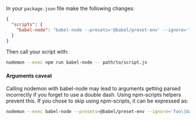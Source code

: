 In your `package.json` file make the following changes:

```json title="JSON"
{
  "scripts": {
    "babel-node": "babel-node --presets='@babel/preset-env' --ignore='foo|bar|baz'"
  }
}
```

Then call your script with:

```sh title="Shell"
nodemon --exec npm run babel-node -- path/to/script.js
```

#### Arguments caveat

Calling nodemon with babel-node may lead to arguments getting parsed incorrectly if you forget to use a double dash. Using npm-scripts helpers prevent this. If you chose to skip using npm-scripts, it can be expressed as:

```sh title="Shell"
nodemon --exec babel-node --presets=@babel/preset-env --ignore='foo\|bar\|baz' -- path/to/script.js
```
